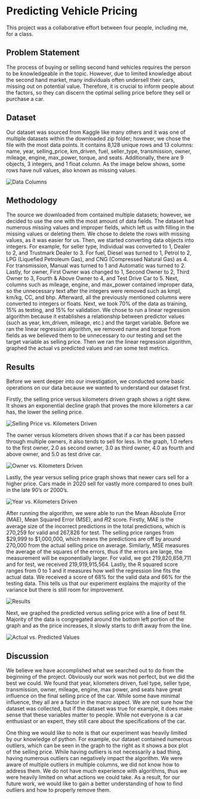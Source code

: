 # Predicting Vehicle Pricing

This project was a collaborative effort between four people, including me, for a class.

## Problem Statement

The process of buying or selling second hand vehicles requires the person to be knowledgeable in the topic. However, due to limited knowledge about the second hand market, many individuals often undersell their cars, missing out on potential value. Therefore, it is crucial to inform people about the factors, so they can discern the optimal selling price before they sell or purchase a car.

## Dataset

Our dataset was sourced from Kaggle like many others and it was one of multiple datasets within the downloaded zip folder; however, we chose the file with the most data points. It contains 8,128 unique rows and 13 columns: name, year, selling_price, km_driven, fuel, seller_type, transmission, owner, mileage, engine, max_power, torque, and seats. Additionally, there are 9 objects, 3 integers, and 1 float column. As the image below shows, some rows have null values, also known as missing values.

![Data Columns](https://github.com/sauthh/predicting-vehicle-pricing/blob/20293977fc814973a71a17df42474f98cc467726/Figures/figure1.png)

## Methodology

The source we downloaded from contained multiple datasets; however, we decided to use the one with the most amount of data fields. The dataset had numerous missing values and improper fields, which left us with filling in the missing values or deleting them. We chose to delete the rows with missing values, as it was easier for us. Then, we started converting data objects into integers. For example, for seller type, Individual was converted to 1, Dealer to 2, and Trustmark Dealer to 3. For fuel, Diesel was turned to 1, Petrol to 2, LPG (Liquefied Petroleum Gas), and CNG (Compressed Natural Gas) as 4. For transmission, Manual was turned to 1 and Automatic was turned to 2. Lastly, for owner, First Owner was changed to 1, Second Owner to 2, Third Owner to 3, Fourth & Above Owner to 4, and Test Drive Car to 5. Next, columns such as mileage, engine, and max_power contained improper data, so the unnecessary text after the integers were removed such as kmpl, km/kg, CC, and bhp. Afterward, all the previously mentioned columns were converted to integers or floats. Next, we took 70% of the data as training, 15% as testing, and 15% for validation. We chose to run a linear regression algorithm because it establishes a relationship between predictor values (such as year, km_driven, mileage, etc.) and the target variable. Before we ran the linear regression algorithm, we removed name and torque from fields as we believed them to be unnecessary to our testing and set the target variable as selling price. Then we ran the linear regression algorithm, graphed the actual vs predicted values and ran some test metrics.

## Results

Before we went deeper into our investigation, we conducted some basic operations on our data because we wanted to understand our dataset first.

Firstly, the selling price versus kilometers driven graph shows a right skew. It shows an exponential decline graph that proves the more kilometers a car has, the lower the selling price.

![Selling Price vs. Kilometers Driven](https://github.com/sauthh/predicting-vehicle-pricing/blob/20293977fc814973a71a17df42474f98cc467726/Figures/figure2.png)

The owner versus kilometers driven shows that if a car has been passed through multiple owners, it also tends to sell for less. In the graph, 1.0 refers to the first owner, 2.0 as second owner, 3.0 as third owner, 4.0 as fourth and above owner, and 5.0 as test drive car.

![Owner vs. Kilometers Driven](https://github.com/sauthh/predicting-vehicle-pricing/blob/20293977fc814973a71a17df42474f98cc467726/Figures/figure3.png)

Lastly, the year versus selling price graph shows that newer cars sell for a higher price. Cars made in 2020 sell for vastly more compared to ones built in the late 90’s or 2000’s.

![Year vs. Kilometers Driven](https://github.com/sauthh/predicting-vehicle-pricing/blob/20293977fc814973a71a17df42474f98cc467726/Figures/figure4.png)

After running the algorithm, we were able to run the Mean Absolute Error (MAE), Mean Squared Error (MSE), and 𝑅2 score. Firstly, MAE is the average size of the incorrect predictions in the total predictions, which is 270,259 for valid and 267,826 for test. The selling price ranges from $29,999 to $1,000,000, which means the predictions are off by around 270,000 from the actual selling price on average. Similarly, MSE measures the average of the squares of the errors, thus if the errors are large, the measurement will be exponentially larger. For valid, we got 219,820,858,711 and for test, we received 219,919,915,564. Lastly, the R squared score ranges from 0 to 1 and it measures how well the regression line fits the actual data. We received a score of 68% for the valid data and 66% for the testing data. This tells us that our experiment explains the majority of the variance but there is still room for improvement.

![Results](https://github.com/sauthh/predicting-vehicle-pricing/blob/a3ec09f2a1cdb43c8ba78eaf1a72ba7f13c0b104/Figures/figure5.png)

Next, we graphed the predicted versus selling price with a line of best fit. Majority of the data is congregated around the bottom left portion of the graph and as the price increases, it slowly starts to drift away from the line.

![Actual vs. Predicted Values](https://github.com/sauthh/predicting-vehicle-pricing/blob/20293977fc814973a71a17df42474f98cc467726/Figures/figure6.png)

## Discussion

We believe we have accomplished what we searched out to do from the beginning of the project. Obviously our work was not perfect, but we did the best we could. We found that year, kilometers driven, fuel type, seller type, transmission, owner, mileage, engine, max power, and seats have great influence on the final selling price of the car. While some have minimal influence, they all are a factor in the macro aspect. We are not sure how the dataset was collected, but if the dataset was true for example, it does make sense that these variables matter to people. While not everyone is a car enthusiast or an expert, they still care about the specifications of the car.

One thing we would like to note is that our experiment was heavily limited by our knowledge of python. For example, our dataset contained numerous outliers, which can be seen in the graph to the right as it shows a box plot of the selling price. While having outliers is not necessarily a bad thing, having numerous outliers can negatively impact the algorithm. We were aware of multiple outliers in multiple columns, we did not know how to address them. We do not have much experience with algorithms, thus we were heavily limited on what actions we could take. As a result, for our future work, we would like to gain a better understanding of how to find outliers and how to properly remove them.

